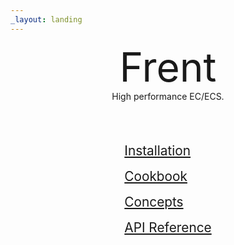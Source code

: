 ```yaml
---
_layout: landing
---
```



<div style="text-align: center; font-size: 4rem">Frent</div>

<div style="text-align: center;">High performance EC/ECS.</div>

<br/>

<br/>

<div style="font-size: 1rem; padding: 1rem; max-width: fit-content; margin-left: auto; margin-right: auto;">
    <div style="margin: 1rem; font-size: 1.3rem"><a href="/installation.html">Installation</a></div>
    <div style="margin: 1rem; font-size: 1.3rem"><a href="/cookbook/component-composition.html">Cookbook</a></div>
    <div style="margin: 1rem; font-size: 1.3rem"><a href="/doc/events.html">Concepts</a></div>
    <div style="margin: 1rem; font-size: 1.3rem"><a href="/api/Frent.html">API Reference</a></div>
</div>